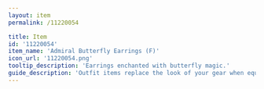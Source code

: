 ```yaml
---
layout: item
permalink: /11220054

title: Item
id: '11220054'
item_name: 'Admiral Butterfly Earrings (F)'
icon_url: '11220054.png'
tooltip_description: 'Earrings enchanted with butterfly magic.'
guide_description: 'Outfit items replace the look of your gear when equipped.'
---
```

